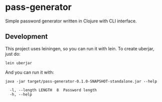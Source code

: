 # pass-generator

Simple password generator written in Clojure with CLI interface.

## Development

This project uses leiningen, so you can run it with lein.
To create uberjar, just do:
```
lein uberjar
```
And you can run it with:
```
java -jar target/pass-generator-0.1.0-SNAPSHOT-standalone.jar --help

  -l, --length LENGTH  8  Password length
  -h, --help
```
